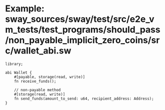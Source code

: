 # Example: sway_sources/sway/test/src/e2e_vm_tests/test_programs/should_pass/non_payable_implicit_zero_coins/src/wallet_abi.sw

```sway
library;

abi Wallet {
    #[payable, storage(read, write)]
    fn receive_funds();

    // non-payable method
    #[storage(read, write)]
    fn send_funds(amount_to_send: u64, recipient_address: Address);
}

```
